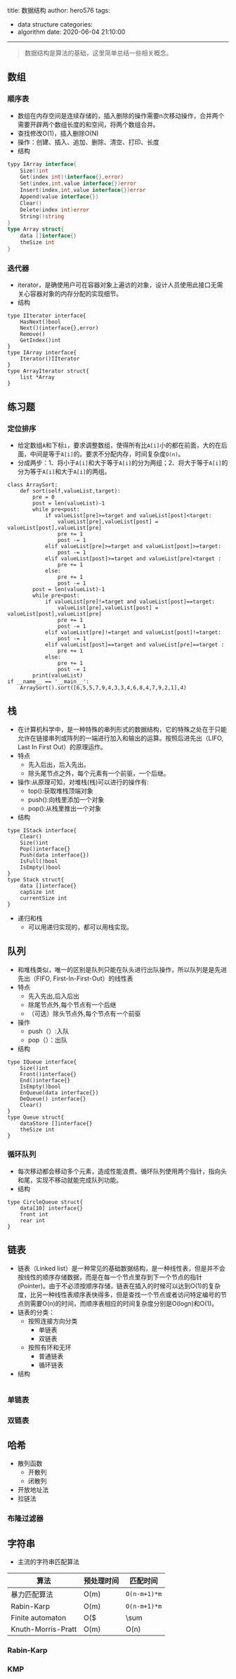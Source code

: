 title: 数据结构
author: hero576
tags:
  - data structure
categories:
  - algorithm
date: 2020-06-04 21:10:00
---
> 数据结构是算法的基础，这里简单总结一些相关概念。
<!--more-->

## 数组
### 顺序表
- 数组在内存空间是连续存储的，插入删除的操作需要n次移动操作，合并两个需要开辟两个数组长度的和空间，将两个数组合并。
- 查找修改O(1)，插入删除O(N)
- 操作：创建、插入、追加、删除、清空、打印、长度
- 结构
```go
typy IArray interface{
    Size()int
    Get(index int)(interface{},error)
    Set(index,int,value interface{})error
    Insert(index,int,value interface{})error
    Append(value interface{})
    Clear()
    Delete(index int)error
    String()string
}
type Array struct{
    data []interface{}
    theSize int
}
```

### 迭代器
- iterator，是确使用户可在容器对象上遍访的对象，设计人员使用此接口无需关心容器对象的内存分配的实现细节。
- 结构
```
type IIterator interface{
    HasNext()bool
    Next()(interface{},error)
    Remove()
    GetIndex()int
}
type IArray interface{
    Iterator()IIterator
}
type ArrayIterator struct{
    list *Array
}
```

## 练习题

### 定位排序
- 给定数组`A`和下标`i`，要求调整数组，使得所有比`A[i]`小的都在前面，大的在后面，中间是等于`A[i]`的。要求不分配内存，时间复杂度`O(n)`。
- 分成两步：1、将小于`A[i]`和大于等于`A[i]`的分为两组；2、将大于等于`A[i]`的分为等于`A[i]`和大于`A[i]`的两组。
```
class ArraySort:
    def sort(self,valueList,target):
        pre = 0
        post = len(valueList)-1
        while pre<post:
            if valueList[pre]>=target and valueList[post]<target:
                valueList[pre],valueList[post] = valueList[post],valueList[pre]
                pre += 1
                post -= 1
            elif valueList[pre]>=target and valueList[post]>=target:
                post -= 1
            elif valueList[post]>=target and valueList[pre]<target :
                pre += 1
            else:
                pre += 1
                post -= 1
        post = len(valueList)-1
        while pre<post:
            if valueList[pre]!=target and valueList[post]==target:
                valueList[pre],valueList[post] = valueList[post],valueList[pre]
                pre += 1
                post -= 1
            elif valueList[pre]!=target and valueList[post]!=target:
                post -= 1
            elif valueList[post]==target and valueList[pre]==target :
                pre += 1
            else:
                pre += 1
                post -= 1
        print(valueList)
if __name__ == '__main__':
    ArraySort().sort([6,5,5,7,9,4,3,3,4,6,8,4,7,9,2,1],4)
```



## 栈
- 在计算机科学中，是一种特殊的串列形式的数据结构，它的特殊之处在于只能允许在链接串列或阵列的一端进行加入和输出的运算。按照后进先出（LIFO, Last In First Out）的原理运作。
- 特点
  - 先入后出，后入先出。
  - 除头尾节点之外，每个元素有一个前驱，一个后继。
- 操作:从原理可知，对堆栈(栈)可以进行的操作有:
  - top():获取堆栈顶端对象
  - push():向栈里添加一个对象
  - pop():从栈里推出一个对象
- 结构
```
type IStack interface{
    Clear()
    Size()int
    Pop()interface{}
    Push(data interface{})
    IsFull()bool
    IsEmpty()bool
}
type Stack struct{
    data []interface{}
    capSize int
    currentSize int
}
```
- 递归和栈
  - 可以用递归实现的，都可以用栈实现。


## 队列
- 和堆栈类似，唯一的区别是队列只能在队头进行出队操作，所以队列是是先进先出（FIFO, First-In-First-Out）的线性表
- 特点
  - 先入先出,后入后出
  - 除尾节点外,每个节点有一个后继
  - （可选）除头节点外,每个节点有一个前驱
- 操作
  - push（）:入队
  - pop（）：出队
- 结构
```
type IQueue interface{
    Size()int
    Front()interface{}
    End()interface{}
    IsEmpty()bool
    EnQueue(data interface{})
    DeQueue() interface{}
    Clear()
}
type Queue struct{
    dataStore []interface{}
    theSize int
}
```

### 循环队列
- 每次移动都会移动多个元素，造成性能浪费。循环队列使用两个指针，指向头和尾，实现不移动就能完成队列功能。
- 结构
```
type CircleQueue struct{
    data[10] interface{}
    front int
    rear int
}
```



## 链表
- 链表（Linked list）是一种常见的基础数据结构，是一种线性表，但是并不会按线性的顺序存储数据，而是在每一个节点里存到下一个节点的指针(Pointer)。由于不必须按顺序存储，链表在插入的时候可以达到O(1)的复杂度，比另一种线性表顺序表快得多，但是查找一个节点或者访问特定编号的节点则需要O(n)的时间，而顺序表相应的时间复杂度分别是O(logn)和O(1)。  
- 链表的分类：
  - 按照连接方向分类
    - 单链表
    - 双链表
  - 按照有环和无环
    - 普通链表
    - 循环链表
- 结构
```
```

### 单链表

### 双链表
 



## 哈希
- 散列函数
  - 开散列
  - 闭散列
- 开放地址法
- 拉链法

### 布隆过滤器


## 字符串
- 主流的字符串匹配算法

|算法|预处理时间|匹配时间|
|--|--|--|
|暴力匹配算法|O(m)|`O(n-m+1)*m`|
|Rabin-Karp|O(m)|`O(n-m+1)*m`|
|Finite automaton|O($|\sum|$)|O(n)|
|Knuth-Morris-Pratt|O(m)|O(n)|


### Rabin-Karp
### KMP